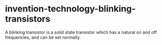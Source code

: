 # invention-technology-blinking-transistors
A blinking transistor is a solid state transistor which has a natural on and off frequencies, and can be set normally.
